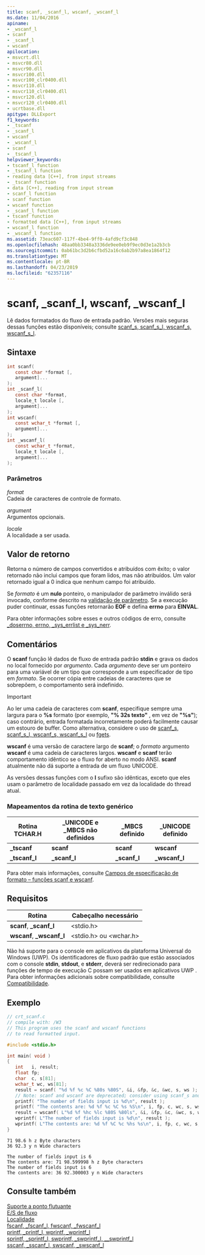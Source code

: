 ```yaml
---
title: scanf, _scanf_l, wscanf, _wscanf_l
ms.date: 11/04/2016
apiname:
- _wscanf_l
- scanf
- _scanf_l
- wscanf
apilocation:
- msvcrt.dll
- msvcr80.dll
- msvcr90.dll
- msvcr100.dll
- msvcr100_clr0400.dll
- msvcr110.dll
- msvcr110_clr0400.dll
- msvcr120.dll
- msvcr120_clr0400.dll
- ucrtbase.dll
apitype: DLLExport
f1_keywords:
- _tscanf
- _scanf_l
- wscanf
- _wscanf_l
- scanf
- _tscanf_l
helpviewer_keywords:
- tscanf_l function
- _tscanf_l function
- reading data [C++], from input streams
- _tscanf function
- data [C++], reading from input stream
- scanf_l function
- scanf function
- wscanf function
- _scanf_l function
- tscanf function
- formatted data [C++], from input streams
- wscanf_l function
- _wscanf_l function
ms.assetid: 73eac607-117f-4be4-9ff0-4afd9cf3c848
ms.openlocfilehash: 48aa0bb3348a3336de9ee0eb9f9ec0d3e1a2b3cb
ms.sourcegitcommit: 0ab61bc3d2b6cfbd52a16c6ab2b97a8ea1864f12
ms.translationtype: MT
ms.contentlocale: pt-BR
ms.lasthandoff: 04/23/2019
ms.locfileid: "62357116"
---
```

# <a name="scanf-scanfl-wscanf-wscanfl"></a>scanf, _scanf_l, wscanf, _wscanf_l

Lê dados formatados do fluxo de entrada padrão. Versões mais seguras dessas funções estão disponíveis; consulte [scanf_s, scanf_s_l, wscanf_s, wscanf_s_l](scanf-s-scanf-s-l-wscanf-s-wscanf-s-l.md).

## <a name="syntax"></a>Sintaxe

```C
int scanf(
   const char *format [,
   argument]...
);
int _scanf_l(
   const char *format,
   locale_t locale [,
   argument]...
);
int wscanf(
   const wchar_t *format [,
   argument]...
);
int _wscanf_l(
   const wchar_t *format,
   locale_t locale [,
   argument]...
);
```

### <a name="parameters"></a>Parâmetros

*format*<br/>
Cadeia de caracteres de controle de formato.

*argument*<br/>
Argumentos opcionais.

*locale*<br/>
A localidade a ser usada.

## <a name="return-value"></a>Valor de retorno

Retorna o número de campos convertidos e atribuídos com êxito; o valor retornado não inclui campos que foram lidos, mas não atribuídos. Um valor retornado igual a 0 indica que nenhum campo foi atribuído.

Se *formato* é um **nulo** ponteiro, o manipulador de parâmetro inválido será invocado, conforme descrito na [validação de parâmetro](../../c-runtime-library/parameter-validation.md). Se a execução puder continuar, essas funções retornarão **EOF** e defina **errno** para **EINVAL**.

Para obter informações sobre esses e outros códigos de erro, consulte [_doserrno, errno, _sys_errlist e _sys_nerr](../../c-runtime-library/errno-doserrno-sys-errlist-and-sys-nerr.md).

## <a name="remarks"></a>Comentários

O **scanf** função lê dados de fluxo de entrada padrão **stdin** e grava os dados no local fornecido por *argumento*. Cada *argumento* deve ser um ponteiro para uma variável de um tipo que corresponde a um especificador de tipo em *formato*. Se ocorrer cópia entre cadeias de caracteres que se sobrepõem, o comportamento será indefinido.

> [!IMPORTANT]
> Ao ler uma cadeia de caracteres com **scanf**, especifique sempre uma largura para o **%s** formato (por exemplo, **"% 32s texto"** , em vez de **"%s"**); caso contrário, entrada formatada incorretamente poderá facilmente causar um estouro de buffer. Como alternativa, considere o uso de [scanf_s, scanf_s_l, wscanf_s, wscanf_s_l](scanf-s-scanf-s-l-wscanf-s-wscanf-s-l.md) ou [fgets](fgets-fgetws.md).

**wscanf** é uma versão de caractere largo de **scanf**; o *formato* argumento **wscanf** é uma cadeia de caracteres largos. **wscanf** e **scanf** terão comportamento idêntico se o fluxo for aberto no modo ANSI. **scanf** atualmente não dá suporte a entrada de um fluxo UNICODE.

As versões dessas funções com o **l** sufixo são idênticas, exceto que eles usam o parâmetro de localidade passado em vez da localidade do thread atual.

### <a name="generic-text-routine-mappings"></a>Mapeamentos da rotina de texto genérico

|Rotina TCHAR.H|_UNICODE e _MBCS não definidos|_MBCS definido|_UNICODE definido|
|---------------------|------------------------------------|--------------------|-----------------------|
|**_tscanf**|**scanf**|**scanf**|**wscanf**|
|**_tscanf_l**|**_scanf_l**|**_scanf_l**|**_wscanf_l**|

Para obter mais informações, consulte [Campos de especificação de formato – funções scanf e wscanf](../../c-runtime-library/format-specification-fields-scanf-and-wscanf-functions.md).

## <a name="requirements"></a>Requisitos

|Rotina|Cabeçalho necessário|
|-------------|---------------------|
|**scanf**, **_scanf_l**|\<stdio.h>|
|**wscanf**, **_wscanf_l**|\<stdio.h> ou \<wchar.h>|

Não há suporte para o console em aplicativos da plataforma Universal do Windows (UWP). Os identificadores de fluxo padrão que estão associados com o console **stdin**, **stdout**, e **stderr**, deverá ser redirecionado para funções de tempo de execução C possam ser usados em aplicativos UWP . Para obter informações adicionais sobre compatibilidade, consulte [Compatibilidade](../../c-runtime-library/compatibility.md).

## <a name="example"></a>Exemplo

```C
// crt_scanf.c
// compile with: /W3
// This program uses the scanf and wscanf functions
// to read formatted input.

#include <stdio.h>

int main( void )
{
   int   i, result;
   float fp;
   char  c, s[81];
   wchar_t wc, ws[81];
   result = scanf( "%d %f %c %C %80s %80S", &i, &fp, &c, &wc, s, ws ); // C4996
   // Note: scanf and wscanf are deprecated; consider using scanf_s and wscanf_s
   printf( "The number of fields input is %d\n", result );
   printf( "The contents are: %d %f %c %C %s %S\n", i, fp, c, wc, s, ws);
   result = wscanf( L"%d %f %hc %lc %80S %80ls", &i, &fp, &c, &wc, s, ws ); // C4996
   wprintf( L"The number of fields input is %d\n", result );
   wprintf( L"The contents are: %d %f %C %c %hs %s\n", i, fp, c, wc, s, ws);
}
```

```Input
71 98.6 h z Byte characters
36 92.3 y n Wide characters
```

```Output
The number of fields input is 6
The contents are: 71 98.599998 h z Byte characters
The number of fields input is 6
The contents are: 36 92.300003 y n Wide characters
```

## <a name="see-also"></a>Consulte também

[Suporte a ponto flutuante](../../c-runtime-library/floating-point-support.md)<br/>
[E/S de fluxo](../../c-runtime-library/stream-i-o.md)<br/>
[Localidade](../../c-runtime-library/locale.md)<br/>
[fscanf, _fscanf_l, fwscanf, _fwscanf_l](fscanf-fscanf-l-fwscanf-fwscanf-l.md)<br/>
[printf, _printf_l, wprintf, _wprintf_l](printf-printf-l-wprintf-wprintf-l.md)<br/>
[sprintf, _sprintf_l, swprintf, _swprintf_l, \__swprintf_l](sprintf-sprintf-l-swprintf-swprintf-l-swprintf-l.md)<br/>
[sscanf, _sscanf_l, swscanf, _swscanf_l](sscanf-sscanf-l-swscanf-swscanf-l.md)<br/>

